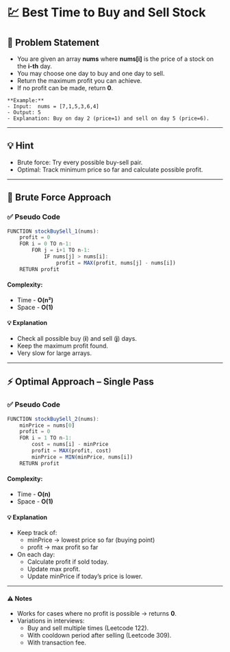 # 💹 Best Time to Buy and Sell Stock

## 🧩 Problem Statement
- You are given an array **nums** where **nums[i]** is the price of a stock on the **i-th** day.
- You may choose one day to buy and one day to sell.
- Return the maximum profit you can achieve.
- If no profit can be made, return **0**.

```
**Example:**
- Input:  nums = [7,1,5,3,6,4]
- Output: 5
- Explanation: Buy on day 2 (price=1) and sell on day 5 (price=6).
```

---

## 💡 Hint
- Brute force: Try every possible buy-sell pair.
- Optimal: Track minimum price so far and calculate possible profit.

---

## 🧱 Brute Force Approach
### ✅ Pseudo Code
```js
FUNCTION stockBuySell_1(nums):
    profit = 0
    FOR i = 0 TO n-1:
        FOR j = i+1 TO n-1:
            IF nums[j] > nums[i]:
                profit = MAX(profit, nums[j] - nums[i])
    RETURN profit
```
#### Complexity:
- Time - **O(n²)**
- Space - **O(1)**
#### 💡 Explanation
- Check all possible buy (**i**) and sell (**j**) days.
- Keep the maximum profit found.
- Very slow for large arrays.

---

## ⚡ Optimal Approach – Single Pass
### ✅ Pseudo Code
```js
FUNCTION stockBuySell_2(nums):
    minPrice = nums[0]
    profit = 0
    FOR i = 1 TO n-1:
        cost = nums[i] - minPrice
        profit = MAX(profit, cost)
        minPrice = MIN(minPrice, nums[i])
    RETURN profit
```
#### Complexity:
- Time - **O(n)**
- Space - **O(1)**
#### 💡 Explanation
- Keep track of:
    - minPrice → lowest price so far (buying point)
    - profit → max profit so far
- On each day:
    - Calculate profit if sold today.
    - Update max profit.
    - Update minPrice if today’s price is lower.

---

#### ⚠️ Notes
- Works for cases where no profit is possible → returns **0**.
- Variations in interviews:
    - Buy and sell multiple times (Leetcode 122).
    - With cooldown period after selling (Leetcode 309).
    - With transaction fee.